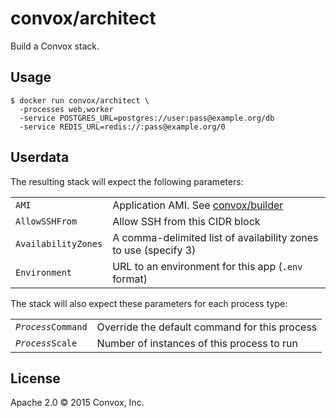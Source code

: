 # convox/architect

Build a Convox stack.

## Usage

    $ docker run convox/architect \
      -processes web,worker
      -service POSTGRES_URL=postgres://user:pass@example.org/db
      -service REDIS_URL=redis://:pass@example.org/0

## Userdata

The resulting stack will expect the following parameters:

<table>
  <tr>
    <td><code>AMI</code></td>
    <td>Application AMI. See <a href="https://github.com/convox/builder">convox/builder</a>
  </tr>
  <tr>
    <td><code>AllowSSHFrom</code></td>
    <td>Allow SSH from this CIDR block</td>
  </tr>
  <tr>
    <td><code>AvailabilityZones</code></td>
    <td>A comma-delimited list of availability zones to use (specify 3)</td>
  </tr>
  <tr>
    <td><code>Environment</code></td>
    <td>URL to an  environment for this app (<code>.env</code> format)</td>
  </tr>
</table>

The stack will also expect these parameters for each process type:

<table>
  <tr>
    <td><code><i>Process</i>Command</code></td>
    <td>Override the default command for this process</a>
  </tr>
  <tr>
    <td><code><i>Process</i>Scale</code></td>
    <td>Number of instances of this process to run</td>
  </tr>
</table>

## License

Apache 2.0 &copy; 2015 Convox, Inc.